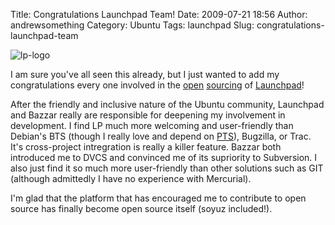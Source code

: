 Title: Congratulations Launchpad Team!
Date: 2009-07-21 18:56
Author: andrewsomething
Category: Ubuntu
Tags: launchpad
Slug: congratulations-launchpad-team

![lp-logo][]

I am sure you've all seen this already, but I just wanted
to add my congratulations every one involved in the [open][]
[sourcing][] of [Launchpad][]!

After the friendly and inclusive nature of the Ubuntu community,
Launchpad and Bazzar really are responsible for deepening my involvement
in development. I find LP much more welcoming and user-friendly than
Debian's BTS (though I really love and depend on [PTS][]), Bugzilla, or
Trac. It's cross-project intregration is really a killer feature. Bazzar
both introduced me to DVCS and convinced me of its supriority to
Subversion. I also just find it so much more user-friendly than other
solutions such as GIT (although admittedly I have no experience with
Mercurial).

I'm glad that the platform that has encouraged me to contribute to open
source has finally become open source itself (soyuz included!).

  [lp-logo]: {filename}/images/2009/07/lp-logo1.png
  [open]: https://lists.launchpad.net/launchpad-users/msg05118.html
  [sourcing]: http://blog.canonical.com/?p=192
  [Launchpad]: http://blog.launchpad.net/general/launchpad-is-now-open-source
  [PTS]: http://packages.qa.debian.org/
